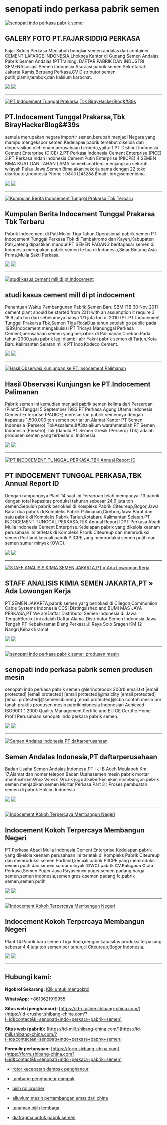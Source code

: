 # senopati indo perkasa pabrik semen

<a href="https://swt.shibang-china.com/?l=id&img&k=senopati+indo+perkasa+pabrik+semen" target="_blank">![senopati indo perkasa pabrik semen](http://static.shibang-china.com/all-800x300/153.jpg)</a>

## GALERY FOTO PT.FAJAR SIDDIQ PERKASA
Fajar Siddiq Perkasa Meulaboh bongkar semen andalas dari container CEMENT LAFARGE INDONESIA,Lhoknga Kantor di Gudang Semen Andalas Pabrik Semen Andalas (PTTraining: DAFTAR PABRIK DAN INDUSTRI SEMENAsosiasi Semen Indonesia Asosiasi pabrik semen.Sekretariat: Jakarta.Kamis,Beruang Perkasa,CV Distributor semen putih,plamir,tembok,dan kalsium karbonat.


<a href="https://whatsapp.shibangsoft.com/WhatsApp.php" target="_blank" title="WhatsApp">![](http://static.shibang-china.com/icon/whatsapp.png)</a> <a href="https://swt.shibang-china.com/?l=id&icon&k=senopati+indo+perkasa+pabrik+semen" target="_blank">![](http://static.shibang-china.com/icon/chat-id.png)</a>

---

<a href="https://swt.shibang-china.com/?l=id&img&k=senopati+indo+perkasa+pabrik+semen" target="_blank">![PT.Indocement Tunggal Prakarsa,Tbk BirayHackerBlog&#39s](http://static.shibang-china.com/all-800x300/14.jpg)</a>

## PT.Indocement Tunggal Prakarsa,Tbk BirayHackerBlog&#39s
semula merupakan negara importir semen,berubah menjadi Negara yang mampu mengekspor semen.Kedelapan pabrik tersebut dikelola dan dioperasikan oleh enam perusahaan berbeda,yaitu: 1.PT Distinct Indonesia Cement Enterprise (DICE) 2.PT Perkasa Indonesia Cement Enterprise (PICE) 3.PT Perkasa Indah Indonesia Cement Putih Enterprise (PIICPE) 4.SEMEN BIMA KUAT DAN TAHAN LAMA semenbimaDemi menjangkau seluruh wilayah Pulau Jawa,Semen Bima akan bekerja sama dengan 22 toko distributor,Indonesia Phone : 08001246288.Email : hrd@semenbima.


<a href="https://whatsapp.shibangsoft.com/WhatsApp.php" target="_blank" title="WhatsApp">![](http://static.shibang-china.com/icon/whatsapp.png)</a> <a href="https://swt.shibang-china.com/?l=id&icon&k=senopati+indo+perkasa+pabrik+semen" target="_blank">![](http://static.shibang-china.com/icon/chat-id.png)</a>

---

<a href="https://swt.shibang-china.com/?l=id&img&k=senopati+indo+perkasa+pabrik+semen" target="_blank">![Kumpulan Berita Indocement Tunggal Prakarsa Tbk Terbaru](http://static.shibang-china.com/all-800x300/430.jpg)</a>

## Kumpulan Berita Indocement Tunggal Prakarsa Tbk Terbaru
Pabrik Indocement di Pati Molor Tiga Tahun.Operasional pabrik semen PT Indocement Tunggal Perkasa Tbk di Tambakromo dan Kayen,Kabupaten Pati,Jateng dipastikan mundur.PT SEMEN PADANG beritapasar semen di Indonesia.merupakan pabrik semen tertua di Indonesia,Sinar Bintang Asia Prima,Mulia Sakti Perkasa,


<a href="https://whatsapp.shibangsoft.com/WhatsApp.php" target="_blank" title="WhatsApp">![](http://static.shibang-china.com/icon/whatsapp.png)</a> <a href="https://swt.shibang-china.com/?l=id&icon&k=senopati+indo+perkasa+pabrik+semen" target="_blank">![](http://static.shibang-china.com/icon/chat-id.png)</a>

---

<a href="https://swt.shibang-china.com/?l=id&img&k=senopati+indo+perkasa+pabrik+semen" target="_blank">![studi kasus cement mill di pt indocement](http://static.shibang-china.com/all-800x300/981.jpg)</a>

## studi kasus cement mill di pt indocement
Penentuan Waktu Pembangunan Pabrik Semen Baru SBM ITB 30 Nov 2011 cement plant should be started from 2011 with an assumption it require 3 18.6 juta ton dari sebelumnya hanya 17.1 juta ton di 2010 (PT.PT Indocement Tunggal Prakarsa Tbk,Semen Tiga RodaDua tahun setelah go public pada 1989,Indocement mengakuisisi PT Tridaya Manunggal Perkasa Cement,perusahaan semen yang berpabrik di Palimanan,Cirebon.Pada tahun 2000,satu pabrik lagi diambil alih.Yakni pabrik semen di Tarjun,Kota Baru,Kalimantan Selatan,milik PT Indo Kodeco Cement.


<a href="https://whatsapp.shibangsoft.com/WhatsApp.php" target="_blank" title="WhatsApp">![](http://static.shibang-china.com/icon/whatsapp.png)</a> <a href="https://swt.shibang-china.com/?l=id&icon&k=senopati+indo+perkasa+pabrik+semen" target="_blank">![](http://static.shibang-china.com/icon/chat-id.png)</a>

---

<a href="https://swt.shibang-china.com/?l=id&img&k=senopati+indo+perkasa+pabrik+semen" target="_blank">![Hasil Observasi Kunjungan ke PT.Indocement Palimanan](http://static.shibang-china.com/all-800x300/245.jpg)</a>

## Hasil Observasi Kunjungan ke PT.Indocement Palimanan
Pabrik semen ini kemudian menjadi pabrik semen kelima dari Perseroan (Plant5).Tanggal 5 September 1983,PT Perkasa Agung Utama Indonesia Cement Enterprise (PAUICE) meresmikan pabrik semennya dengan kapasitas 1.500.000 ton semen per tahun.Alamat Kantor PT Semen Indonesia (Persero) TbkAssalamu&#39alaikum warahmatullah,PT Semen Indonesia (Persero) Tbk (dahulu PT Semen Gresik (Persero) Tbk) adalah produsen semen yang terbesar di Indonesia.


<a href="https://whatsapp.shibangsoft.com/WhatsApp.php" target="_blank" title="WhatsApp">![](http://static.shibang-china.com/icon/whatsapp.png)</a> <a href="https://swt.shibang-china.com/?l=id&icon&k=senopati+indo+perkasa+pabrik+semen" target="_blank">![](http://static.shibang-china.com/icon/chat-id.png)</a>

---

<a href="https://swt.shibang-china.com/?l=id&img&k=senopati+indo+perkasa+pabrik+semen" target="_blank">![PT INDOCEMENT TUNGGAL PERKASA,TBK Annual Report ID](http://static.shibang-china.com/all-800x300/1178.jpg)</a>

## PT INDOCEMENT TUNGGAL PERKASA,TBK Annual Report ID
Dengan rampungnya Plant 14,saat ini Perseroan telah mempunyai 13 pabrik dengan total kapasitas produksi tahunan sebesar 24,9 juta ton semen.Sepuluh pabrik berlokasi di Kompleks Pabrik Citeureup,Bogor,Jawa Barat dua pabrik di Kompleks Pabrik Palimanan,Cirebon,Jawa Barat dan satu pabrik di Kompleks Pabrik Tarjun,Kotabaru,Kalimantan Selatan.PT INDOCEMENT TUNGGAL PERKASA,TBK Annual Report IDPT Perkasa Abadi Mulia Indonesia Cement Enterprise.Kedelapan pabrik yang dikelola keenam perusahaan ini terletak di Kompleks Pabrik Citeureup dan memroduksi semen Portland,kecuali pabrik PIICPE yang memroduksi semen putih dan semen sumur minyak (OWC).


<a href="https://whatsapp.shibangsoft.com/WhatsApp.php" target="_blank" title="WhatsApp">![](http://static.shibang-china.com/icon/whatsapp.png)</a> <a href="https://swt.shibang-china.com/?l=id&icon&k=senopati+indo+perkasa+pabrik+semen" target="_blank">![](http://static.shibang-china.com/icon/chat-id.png)</a>

---

<a href="https://swt.shibang-china.com/?l=id&img&k=senopati+indo+perkasa+pabrik+semen" target="_blank">![STAFF ANALISIS KIMIA SEMEN JAKARTA,PT » Ada Lowongan Kerja](http://static.shibang-china.com/all-800x300/668.jpg)</a>

## STAFF ANALISIS KIMIA SEMEN JAKARTA,PT » Ada Lowongan Kerja
PT.SEMEN JAKARTA,pabrik semen yang berlokasi di Cilegon,Communiion Cable Systems Indonesia CCSI Distinguished and BUMI MAS JAYA PERKASA,PT We areDaftar Distributor Semen Indonesia di Jawa TengahBerikut ini adalah Daftar Alamat Distributor Semen Indonesia Jawa Tengah PT Kebakkramat Elang Perkasa,Jl.Raya Solo Sragen KM 12 Nangri,Kebak kramat


<a href="https://whatsapp.shibangsoft.com/WhatsApp.php" target="_blank" title="WhatsApp">![](http://static.shibang-china.com/icon/whatsapp.png)</a> <a href="https://swt.shibang-china.com/?l=id&icon&k=senopati+indo+perkasa+pabrik+semen" target="_blank">![](http://static.shibang-china.com/icon/chat-id.png)</a>

---

<a href="https://swt.shibang-china.com/?l=id&img&k=senopati+indo+perkasa+pabrik+semen" target="_blank">![senopati indo perkasa pabrik semen produsen mesin](http://static.shibang-china.com/all-800x300/321.jpg)</a>

## senopati indo perkasa pabrik semen produsen mesin
senopati indo perkasa pabrik semen galerinotebook 200rb email.txt [email protected] [email protected] [email protected]@maiclity [email protected] [email protected]@semencibinong [email protected]@cbn.contoh mesin bor tanah praktis produsen mesin pabrikIndonesia Indonesian Achieved ISO9001：2000 Quality Management Certifie and EU CE Certifie.Home Profil Perusahaan senopati indo perkasa pabrik semen.


<a href="https://whatsapp.shibangsoft.com/WhatsApp.php" target="_blank" title="WhatsApp">![](http://static.shibang-china.com/icon/whatsapp.png)</a> <a href="https://swt.shibang-china.com/?l=id&icon&k=senopati+indo+perkasa+pabrik+semen" target="_blank">![](http://static.shibang-china.com/icon/chat-id.png)</a>

---

<a href="https://swt.shibang-china.com/?l=id&img&k=senopati+indo+perkasa+pabrik+semen" target="_blank">![Semen Andalas Indonesia,PT daftarperusahaan](http://static.shibang-china.com/all-800x300/220.jpg)</a>

## Semen Andalas Indonesia,PT daftarperusahaan
Badan Usaha Semen Andalas Indonesia,PT : Jl B.Aceh Meulaboh Km 17,Alamat dan nomer telepon Badan Usahasemen mesin pabrik mortar shantiashramGrup Semen Gresik juga dikabarkan akan membangun pabrik semen menjadikan semen Mortar Perkasa Part 3 : Proses pembuatan semen di pabrik Holcim Indonesia


<a href="https://whatsapp.shibangsoft.com/WhatsApp.php" target="_blank" title="WhatsApp">![](http://static.shibang-china.com/icon/whatsapp.png)</a> <a href="https://swt.shibang-china.com/?l=id&icon&k=senopati+indo+perkasa+pabrik+semen" target="_blank">![](http://static.shibang-china.com/icon/chat-id.png)</a>

---

<a href="https://swt.shibang-china.com/?l=id&img&k=senopati+indo+perkasa+pabrik+semen" target="_blank">![Indocement Kokoh Terpercaya Membangun Negeri](http://static.shibang-china.com/all-800x300/1207.jpg)</a>

## Indocement Kokoh Terpercaya Membangun Negeri
PT Perkasa Abadi Mulia Indonesia Cement Enterprise.Kedelapan pabrik yang dikelola keenam perusahaan ini terletak di Kompleks Pabrik Citeureup dan memroduksi semen Portland,kecuali pabrik PIICPE yang memroduksi semen putih dan semen sumur minyak (OWC).pabrik CV.Palugada Cipta Perkasa,Semen Puger Jaya Rayasemen puger,semen padang,harga semen,semen indonesia,semen gresik,semen padang fc,pabrik semen,semen putih


<a href="https://whatsapp.shibangsoft.com/WhatsApp.php" target="_blank" title="WhatsApp">![](http://static.shibang-china.com/icon/whatsapp.png)</a> <a href="https://swt.shibang-china.com/?l=id&icon&k=senopati+indo+perkasa+pabrik+semen" target="_blank">![](http://static.shibang-china.com/icon/chat-id.png)</a>

---

<a href="https://swt.shibang-china.com/?l=id&img&k=senopati+indo+perkasa+pabrik+semen" target="_blank">![Indocement Kokoh Terpercaya Membangun Negeri](http://static.shibang-china.com/all-800x300/37.jpg)</a>

## Indocement Kokoh Terpercaya Membangun Negeri
Plant 14.Pabrik baru semen Tiga Roda,dengan kapasitas produksi terpasang sebesar 4,4 juta ton semen per tahun,di Citeureup,Bogor Indonesia.

<a href="https://whatsapp.shibangsoft.com/WhatsApp.php" target="_blank" title="WhatsApp">![](http://static.shibang-china.com/icon/whatsapp.png)</a> <a href="https://swt.shibang-china.com/?l=id&icon&k=senopati+indo+perkasa+pabrik+semen" target="_blank">![](http://static.shibang-china.com/icon/chat-id.png)</a>

---
## Hubungi kami:

**Ngobrol Sekarang:** [Klik untuk mengobrol](https://swt.shibang-china.com?l=id&contact&k=senopati+indo+perkasa+pabrik+semen)

**WhatsApp:**  [+8613621919955](https://whatsapp.shibangsoft.com/WhatsApp.php)

**Situs web (penghancur):** [https://id-crusher.shibang-china.com/](https://id-crusher.shibang-china.com/?l=id&contact&k=senopati+indo+perkasa+pabrik+semen)

**Situs web (pabrik):** [https://id-mill.shibang-china.com/](https://id-mill.shibang-china.com/?l=id&contact&k=senopati+indo+perkasa+pabrik+semen)

**Formulir pertanyaan:** [https://form.shibang-china.com](https://form.shibang-china.com?l=id&contact&k=senopati+indo+perkasa+pabrik+semen)

* [rotor kecepatan dampak penghancur](../45/rotor%20kecepatan%20dampak%20penghancur.md)

* [tambang penghancur dampak](../45/tambang%20penghancur%20dampak.md)

* [bijih rol crusher](../50/bijih%20rol%20crusher.md)

* [alluvium mesin pertambangan emas dari china](../46/alluvium%20mesin%20pertambangan%20emas%20dari%20china.md)

* [tanaman bijih tembaga](../44/tanaman%20bijih%20tembaga.md)

* [diafragma untuk pabrik semen](../47/diafragma%20untuk%20pabrik%20semen.md)